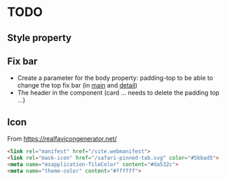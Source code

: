 # TODO



## Style property

## Fix bar
  * Create a parameter for the body property: padding-top
to be able to change the top fix bar (in [main](/main.php) and [detail](/detail.php))
  * The header in the component (card ... needs to delete the padding top ...)

## Icon

From https://realfavicongenerator.net/

```html
<link rel="manifest" href="/site.webmanifest">
<link rel="mask-icon" href="/safari-pinned-tab.svg" color="#5bbad5">
<meta name="msapplication-TileColor" content="#da532c">
<meta name="theme-color" content="#ffffff">
```


